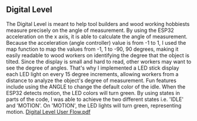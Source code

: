 ## Digital Level

The Digital Level is meant to help tool builders and wood working hobbiests measure precisely on the angle of measurement. By using the ESP32 acceleration on the x axis, it is able to calculate the angle of measurement. Because the acceleration (angle controller) value is from -1 to 1, I used the map function to map the values from -1, 1 to -90, 90 degrees, making it easily readable to wood workers on identifying the degree that the object is tilted. Since the display is small and hard to read, other workers may want to see the degree of angles. That's why I implemented a LED stick display each LED light on every 15 degree increments, allowing workers from a distance to analyze the object's degree of measurement. Fun features include using the ANGLE to change the default color of the idle. When the ESP32 detects motion, the LED colors will turn green. By using states in parts of the code, I was able to achieve the two different states i.e. 'IDLE' and 'MOTION'. On 'MOTION', the LED lights will turn green, representing motion.
[Digital Level User Flow.pdf](https://github.com/1andreh/-SP24-IXD256-AndrewHuang/files/14467980/Digital.Level.User.Flow.pdf)
